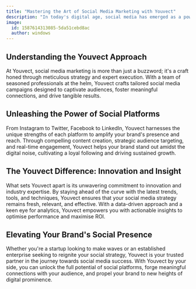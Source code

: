 ```yaml
---
title: "Mastering the Art of Social Media Marketing with Youvect"
description: "In today's digital age, social media has emerged as a powerhouse for brand visibility, engagement, and growth. Leveraging the full potential of social platforms requires more than just posting content; it demands strategic planning, creative storytelling, and relentless dedication. Enter Youvect, a pioneering marketing agency poised to revolutionise your social media game."
image:
  id: 1587614313085-5da51cebd8ac
  author: windows
---
```


## Understanding the Youvect Approach

At Youvect, social media marketing is more than just a buzzword; it's a craft honed through meticulous strategy and expert execution. With a team of seasoned professionals at the helm, Youvect crafts tailored social media campaigns designed to captivate audiences, foster meaningful connections, and drive tangible results.

## Unleashing the Power of Social Platforms

From Instagram to Twitter, Facebook to LinkedIn, Youvect harnesses the unique strengths of each platform to amplify your brand's presence and reach. Through compelling content creation, strategic audience targeting, and real-time engagement, Youvect helps your brand stand out amidst the digital noise, cultivating a loyal following and driving sustained growth.

## The Youvect Difference: Innovation and Insight

What sets Youvect apart is its unwavering commitment to innovation and industry expertise. By staying ahead of the curve with the latest trends, tools, and techniques, Youvect ensures that your social media strategy remains fresh, relevant, and effective. With a data-driven approach and a keen eye for analytics, Youvect empowers you with actionable insights to optimise performance and maximise ROI.

## Elevating Your Brand's Social Presence

Whether you're a startup looking to make waves or an established enterprise seeking to reignite your social strategy, Youvect is your trusted partner in the journey towards social media success. With Youvect by your side, you can unlock the full potential of social platforms, forge meaningful connections with your audience, and propel your brand to new heights of digital prominence.
